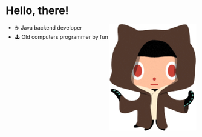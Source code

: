# Hello, there! 
<img align='right' src="Jedi_git.png" width="230">

- ☕ Java backend developer
- 🕹️ Old computers programmer by fun 
